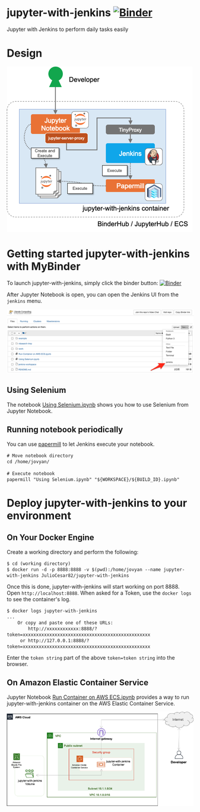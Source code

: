# jupyter-with-jenkins [![Binder](https://mybinder.org/badge_logo.svg)](https://mybinder.org/v2/gh/JulioCesar82/jupyter-with-jenkins/master?urlpath=tree)
Jupyter with Jenkins to perform daily tasks easily

# Design

![Design](images/design.png)

# Getting started jupyter-with-jenkins with MyBinder

To launch jupyter-with-jenkins, simply click the binder button:
[![Binder](https://mybinder.org/badge_logo.svg)](https://mybinder.org/v2/gh/JulioCesar82/jupyter-with-jenkins/master?urlpath=tree)

After Jupyter Notebook is open, you can open the Jenkins UI from the `jenkins` menu.

![jenkins button](images/jenkins.png)

## Using Selenium

The notebook [Using Selenium.ipynb](Using%20Selenium.ipynb) shows you how to use Selenium from Jupyter Notebook.

## Running notebook periodically

You can use [papermill](https://github.com/nteract/papermill) to let Jenkins execute your notebook.

```
# Move notebook directory
cd /home/jovyan/

# Execute notebook
papermill "Using Selenium.ipynb" "${WORKSPACE}/${BUILD_ID}.ipynb"
```

# Deploy jupyter-with-jenkins to your environment

## On Your Docker Engine

Create a working directory and perform the following:

```
$ cd (working directory)
$ docker run -d -p 8888:8888 -v $(pwd):/home/jovyan --name jupyter-with-jenkins JulioCesar82/jupyter-with-jenkins
```

Once this is done, jupyter-with-jenkins will start working on port 8888. Open `http://localhost:8888`.
When asked for a Token, use the `docker logs` to see the container's log.

```
$ docker logs jupyter-with-jenkins
...
    Or copy and paste one of these URLs:
        http://xxxxxxxxxxxx:8888/?token=xxxxxxxxxxxxxxxxxxxxxxxxxxxxxxxxxxxxxxxxxxxxxxxx
     or http://127.0.0.1:8888/?token=xxxxxxxxxxxxxxxxxxxxxxxxxxxxxxxxxxxxxxxxxxxxxxxx
```

Enter the `token string` part of the above `token=token string` into the browser.


## On Amazon Elastic Container Service

Jupyter Notebook [Run Container on AWS ECS.ipynb](Run%20Container%20on%20AWS%20ECS.ipynb) provides a way to run jupyter-with-jenkins container on the AWS Elastic Container Service.

![ECS](images/ecs.png)
